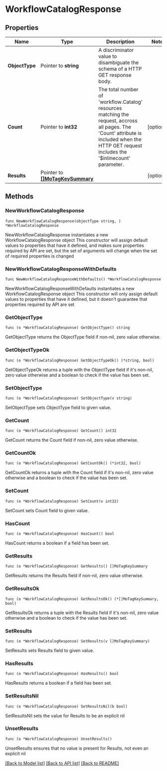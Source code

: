 # WorkflowCatalogResponse

## Properties

Name | Type | Description | Notes
------------ | ------------- | ------------- | -------------
**ObjectType** | Pointer to **string** | A discriminator value to disambiguate the schema of a HTTP GET response body. | 
**Count** | Pointer to **int32** | The total number of &#39;workflow.Catalog&#39; resources matching the request, accross all pages. The &#39;Count&#39; attribute is included when the HTTP GET request includes the &#39;$inlinecount&#39; parameter. | [optional] 
**Results** | Pointer to [**[]MoTagKeySummary**](mo.TagKeySummary.md) |  | [optional] 

## Methods

### NewWorkflowCatalogResponse

`func NewWorkflowCatalogResponse(objectType string, ) *WorkflowCatalogResponse`

NewWorkflowCatalogResponse instantiates a new WorkflowCatalogResponse object
This constructor will assign default values to properties that have it defined,
and makes sure properties required by API are set, but the set of arguments
will change when the set of required properties is changed

### NewWorkflowCatalogResponseWithDefaults

`func NewWorkflowCatalogResponseWithDefaults() *WorkflowCatalogResponse`

NewWorkflowCatalogResponseWithDefaults instantiates a new WorkflowCatalogResponse object
This constructor will only assign default values to properties that have it defined,
but it doesn't guarantee that properties required by API are set

### GetObjectType

`func (o *WorkflowCatalogResponse) GetObjectType() string`

GetObjectType returns the ObjectType field if non-nil, zero value otherwise.

### GetObjectTypeOk

`func (o *WorkflowCatalogResponse) GetObjectTypeOk() (*string, bool)`

GetObjectTypeOk returns a tuple with the ObjectType field if it's non-nil, zero value otherwise
and a boolean to check if the value has been set.

### SetObjectType

`func (o *WorkflowCatalogResponse) SetObjectType(v string)`

SetObjectType sets ObjectType field to given value.


### GetCount

`func (o *WorkflowCatalogResponse) GetCount() int32`

GetCount returns the Count field if non-nil, zero value otherwise.

### GetCountOk

`func (o *WorkflowCatalogResponse) GetCountOk() (*int32, bool)`

GetCountOk returns a tuple with the Count field if it's non-nil, zero value otherwise
and a boolean to check if the value has been set.

### SetCount

`func (o *WorkflowCatalogResponse) SetCount(v int32)`

SetCount sets Count field to given value.

### HasCount

`func (o *WorkflowCatalogResponse) HasCount() bool`

HasCount returns a boolean if a field has been set.

### GetResults

`func (o *WorkflowCatalogResponse) GetResults() []MoTagKeySummary`

GetResults returns the Results field if non-nil, zero value otherwise.

### GetResultsOk

`func (o *WorkflowCatalogResponse) GetResultsOk() (*[]MoTagKeySummary, bool)`

GetResultsOk returns a tuple with the Results field if it's non-nil, zero value otherwise
and a boolean to check if the value has been set.

### SetResults

`func (o *WorkflowCatalogResponse) SetResults(v []MoTagKeySummary)`

SetResults sets Results field to given value.

### HasResults

`func (o *WorkflowCatalogResponse) HasResults() bool`

HasResults returns a boolean if a field has been set.

### SetResultsNil

`func (o *WorkflowCatalogResponse) SetResultsNil(b bool)`

 SetResultsNil sets the value for Results to be an explicit nil

### UnsetResults
`func (o *WorkflowCatalogResponse) UnsetResults()`

UnsetResults ensures that no value is present for Results, not even an explicit nil

[[Back to Model list]](../README.md#documentation-for-models) [[Back to API list]](../README.md#documentation-for-api-endpoints) [[Back to README]](../README.md)



